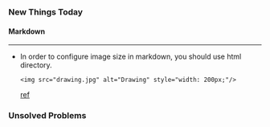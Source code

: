 ### New Things Today

#### Markdown
------
* In order to configure image size in markdown, you should use html directory.
	```
	<img src="drawing.jpg" alt="Drawing" style="width: 200px;"/>
	```
	[ref](http://stackoverflow.com/questions/14675913/how-to-change-image-size-markdown)

	
### Unsolved Problems